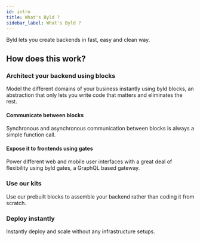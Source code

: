 ```yaml
---
id: intro
title: What's Byld ?
sidebar_label: What's Byld ?
---
```


Byld lets you create backends in fast, easy and clean way.

## How does this work?

### Architect your backend using blocks

Model the different domains of your business instantly using byld blocks, an abstraction that only lets you write code that matters and eliminates the rest.

#### Communicate between blocks

Synchronous and asynchronous communication between blocks is always a simple function call.

#### Expose it to frontends using gates 

Power different web and mobile user interfaces with a great deal of flexibility using byld gates, a GraphQL based gateway.

### Use our kits

Use our prebuilt blocks to assemble your backend rather than coding it from scratch.

### Deploy instantly

Instantly deploy and scale without any infrastructure setups.

